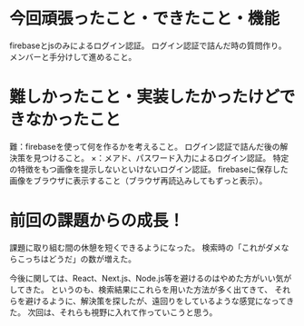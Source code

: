 # 今回頑張ったこと・できたこと・機能
firebaseとjsのみによるログイン認証。
ログイン認証で詰んだ時の質問作り。
メンバーと手分けして進めること。
# 難しかったこと・実装したかったけどできなかったこと
難：firebaseを使って何を作るかを考えること。
    ログイン認証で詰んだ後の解決策を見つけること。
×：メアド、パスワード入力によるログイン認証。
    特定の特徴をもつ画像を提示しないといけないログイン認証。
    firebaseに保存した画像をブラウザに表示すること（ブラウザ再読込みしてもずっと表示）。
# 前回の課題からの成長！
課題に取り組む間の休憩を短くできるようになった。
検索時の「これがダメならこっちはどうだ」の数が増えた。

今後に関しては、React、Next.js、Node.js等を避けるのはやめた方がいい気がしてきた。
というのも、検索結果にこれらを用いた方法が多く出てきて、
それらを避けるように、解決策を探したが、遠回りをしているような感覚になってきた。
次回は、それらも視野に入れて作っていこうと思う。